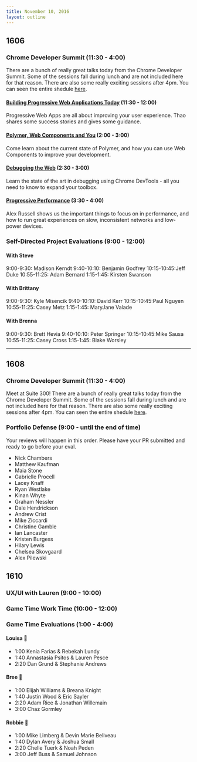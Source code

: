 ```yaml
---
title: November 10, 2016
layout: outline
---
```


## 1606

### Chrome Developer Summit (11:30 - 4:00)

There are a bunch of really great talks today from the Chrome Developer Summit. Some of the sessions fall during lunch and are not included here for that reason. There are also some really exciting sessions after 4pm. You can seen the entire shedule [here](https://developer.chrome.com/devsummit/schedule).

#### [Building Progressive Web Applications Today](https://developer.chrome.com/devsummit/schedule/sessions/building-progressive-web-apps-today) (11:30 - 12:00)

Progressive Web Apps are all about improving your user experience. Thao shares some success stories and gives some guidance.

#### [Polymer, Web Components and You](https://developer.chrome.com/devsummit/schedule/sessions/web-components-and-polymer) (2:00 - 3:00)

Come learn about the current state of Polymer, and how you can use Web Components to improve your development.

#### [Debugging the Web](https://developer.chrome.com/devsummit/schedule/sessions/debugging-the-web) (2:30 - 3:00)

Learn the state of the art in debugging using Chrome DevTools - all you need to know to expand your toolbox.

#### [Progressive Performance](https://developer.chrome.com/devsummit/schedule/sessions/progressive-performance) (3:30 - 4:00)

Alex Russell shows us the important things to focus on in performance, and how to run great experiences on slow, inconsistent networks and low-power devices.

### Self-Directed Project Evaluations (9:00 - 12:00)

#### With Steve

9:00-9:30: Madison Kerndt
9:40-10:10: Benjamin Godfrey
10:15-10:45:Jeff Duke
10:55-11:25: Adam Bernard
1:15-1:45: Kirsten Swanson

#### With Brittany

9:00-9:30: Kyle Misencik
9:40-10:10: David Kerr
10:15-10:45:Paul Nguyen
10:55-11:25: Casey Metz
1:15-1:45: MaryJane Valade

#### With Brenna

9:00-9:30: Brett Hevia
9:40-10:10: Peter Springer
10:15-10:45:Mike Sausa
10:55-11:25: Casey Cross
1:15-1:45: Blake Worsley

***

## 1608

### Chrome Developer Summit (11:30 - 4:00)

Meet at Suite 300!
There are a bunch of really great talks today from the Chrome Developer Summit. Some of the sessions fall during lunch and are not included here for that reason. There are also some really exciting sessions after 4pm. You can seen the entire shedule [here](https://developer.chrome.com/devsummit/schedule).


### Portfolio Defense (9:00 - until the end of time)

Your reviews will happen in this order. Please have your PR submitted and ready to go before your eval.

* Nick Chambers
* Matthew Kaufman
* Maia Stone
* Gabrielle Procell
* Lacey Knaff
* Ryan Westlake
* Kinan Whyte
* Graham Nessler
* Dale Hendrickson
* Andrew Crist
* Mike Ziccardi
* Christine Gamble
* Ian Lancaster
* Kristen Burgess
* Hilary Lewis
* Chelsea Skovgaard
* Alex Pilewski

## 1610

### UX/UI with Lauren (9:00 - 10:00)

### Game Time Work Time (10:00 - 12:00)

### Game Time Evaluations (1:00 - 4:00)

#### Louisa :see_no_evil:

- 1:00 Kenia Farias & Rebekah Lundy
- 1:40 Annastasia Psitos & Lauren Pesce
- 2:20 Dan Grund & Stephanie Andrews

#### Bree :hear_no_evil:

- 1:00 Elijah Williams & Breana Knight
- 1:40 Justin Wood & Eric Sayler
- 2:20 Adam Rice & Jonathan Willemain
- 3:00 Chaz Gormley

#### Robbie :speak_no_evil:

- 1:00 Mike Limberg & Devin Marie Beliveau
- 1:40 Dylan Avery & Joshua Small
- 2:20 Chelle Tuerk & Noah Peden
- 3:00 Jeff Buss & Samuel Johnson

